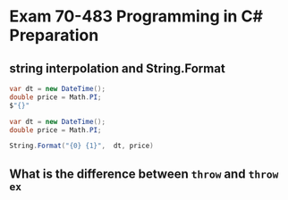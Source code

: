 # Exam 70-483 Programming in C# Preparation

## string interpolation and String.Format

```c#
var dt = new DateTime();
double price = Math.PI;
$"{}"
```

```c#
var dt = new DateTime();
double price = Math.PI;

String.Format("{0} {1}",  dt, price)
```

## What is the difference between `throw` and `throw ex`


